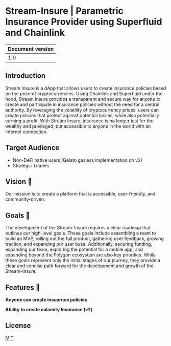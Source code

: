# Stream-Insure | Parametric Insurance Provider using Superfluid and Chainlink

| Document version |
 --- |
| 1.0 |

## **Introduction**

Stream Insure is a dApp that allows users to create insurance policies based on the price of cryptocurrencies. Using Chainlink and Superfluid under the hood, Stream Insure provides a transparent and secure way for anyone to create and participate in insurance policies without the need for a central authority. By leveraging the volatility of cryptocurrency prices, users can create policies that protect against potential losses, while also potentially earning a profit. With Stream Insure, insurance is no longer just for the wealthy and privileged, but accessible to anyone in the world with an internet connection.

## **Target Audience**

- Non-DeFi native users (Gelato gasless implementation on v2)
- Strategic Traders

## **Vision** 👀

Our mission is to create a platform that is accessible, user-friendly, and community-driven.

## **Goals** 🎯

The development of the Stream-Insure requires a clear roadmap that outlines our high-level goals. These goals include assembling a team to build an MVP, rolling out the full product, gathering user feedback, growing traction, and expanding our user base. Additionally, securing funding, expanding our team, exploring the potential for a mobile app, and expanding beyond the Polygon ecosystem are also key priorities. While these goals represent only the initial stages of our journey, they provide a clear and concise path forward for the development and growth of the Stream-Insure.

## **Features** 👾

**Anyone can create insuarnce policies** 

**Ability to create calamity Insurance (v2)**



## License

[MIT](https://choosealicense.com/licenses/mit/)

